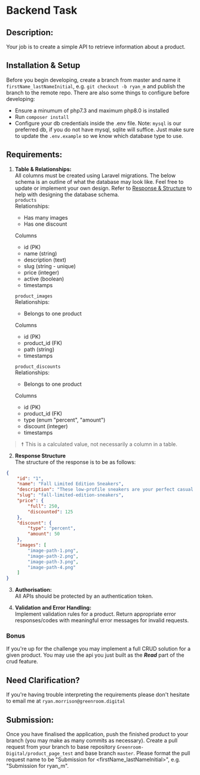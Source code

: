 # Backend Task

## Description:
Your job is to create a simple API to retrieve information about a product.

## Installation & Setup
Before you begin developing, create a branch from master and name it `firstName_lastNameInitial`, e.g. `git checkout -b ryan_m` and publish the branch to the remote repo.
There are also some things to configure before developing:
- Ensure a minumum of php7.3 and maximum php8.0 is installed
- Run `composer install`
- Configure your db credentials inside the .env file. Note: `mysql` is our preferred db, if you do not have mysql, sqlite will suffice. Just make sure to update the `.env.example` so we know which database type to use.

## Requirements:
1. **Table & Relationships:**  
All columns must be created using Laravel migrations. The below schema is an outline of what the database may look like. Feel free to update or implement your own design. Refer to [Response & Structure](#response) to help with designing the database schema.  
    `products`  
    Relationships:
    - Has many images
    - Has one discount

    Columns
    - id (PK)
    - name (string)
    - description (text)
    - slug (string - unique)
    - price (integer)
    - active (boolean)
    - timestamps

    `product_images`  
    Relationships:
    - Belongs to one product

    Columns
    - id (PK)
    - product_id (FK)
    - path (string)
    - timestamps

    `product_discounts`  
    Relationships:
    - Belongs to one product

    Columns
    - id (PK)
    - product_id (FK)
    - type (enum "percent", "amount")
    - discount (integer)
    - timestamps
> ☨ This is a calculated value, not necessarily a column in a table.

2. <b id="response">Response Structure</b>  
The structure of the response is to be as follows:
```JSON
{
	"id": "1",
	"name": "Fall Limited Edition Sneakers",
	"description": "These low-profile sneakers are your perfect casual wear companion. Featuring a durable rubber outer sole, they'll withstand everything the weather can offer.",
	"slug": "fall-limited-edition-sneakers",
	"price": {
		"full": 250,
		"discounted": 125
	},
	"discount": {
		"type": "percent",
		"amount": 50
	},
	"images": [
        "image-path-1.png", 
        "image-path-2.png",
        "image-path-3.png",
        "image-path-4.png"
    ]
}
```
3. **Authorisation:**  
All APIs should be protected by an authentication token.

4. **Validation and Error Handling:**  
Implement validation rules for a product. Return appropriate error responses/codes with meaningful error messages for invalid requests.

### Bonus
If you're up for the challenge you may implement a full CRUD solution for a given product. You may use the api you just built as the ***Read*** part of the crud feature.

## Need Clarification?
If you're having trouble interpreting the requirements please don't hesitate to email me at `ryan.morrison@greenroom.digital`

## Submission:
Once you have finalised the application, push the finished product to your branch (you may make as many commits as necessary). Create a pull request from your branch to base repository `Greenroom-Digital/product_page_test` and base branch `master`. Please format the pull request name to be "Submission for <firstName_lastNameInitial>", e.g. "Submission for ryan_m".
